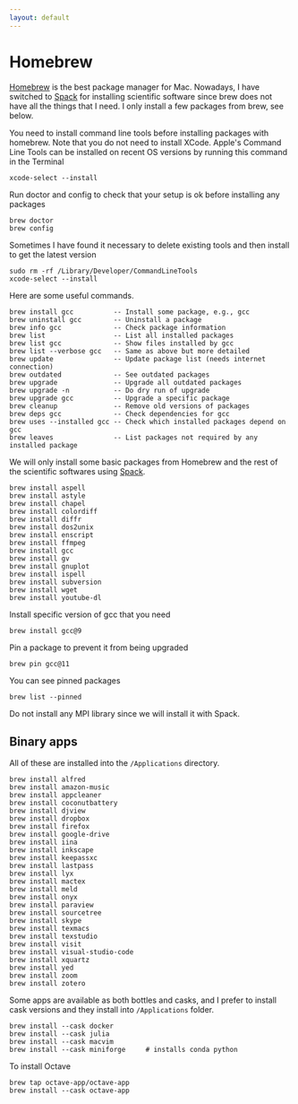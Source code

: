 ```yaml
---
layout: default
---
```


# Homebrew

[Homebrew](https://brew.sh) is the best package manager for Mac. Nowadays, I have switched to [Spack](comp/spack.html) for installing scientific software since brew does not have all the things that I need. I only install a few packages from brew, see below.

You need to install command line tools before installing packages with homebrew. Note that you do not need to install XCode. Apple's Command Line Tools can be installed on recent OS versions by running this command in the Terminal

```shell
xcode-select --install
```

Run doctor and config to check that your setup is ok before installing any packages

```shell
brew doctor
brew config
```

Sometimes I have found it necessary to delete existing tools and then install to get the latest version

```shell
sudo rm -rf /Library/Developer/CommandLineTools
xcode-select --install
```

Here are some useful commands.

```text
brew install gcc          -- Install some package, e.g., gcc
brew uninstall gcc        -- Uninstall a package
brew info gcc             -- Check package information
brew list                 -- List all installed packages
brew list gcc             -- Show files installed by gcc
brew list --verbose gcc   -- Same as above but more detailed
brew update               -- Update package list (needs internet connection)
brew outdated             -- See outdated packages
brew upgrade              -- Upgrade all outdated packages
brew upgrade -n           -- Do dry run of upgrade
brew upgrade gcc          -- Upgrade a specific package
brew cleanup              -- Remove old versions of packages
brew deps gcc             -- Check dependencies for gcc
brew uses --installed gcc -- Check which installed packages depend on gcc
brew leaves               -- List packages not required by any installed package
```

We will only install some basic packages from Homebrew and the rest of the scientific softwares using [Spack](comp/spack.html).

```shell
brew install aspell
brew install astyle
brew install chapel
brew install colordiff
brew install diffr
brew install dos2unix
brew install enscript
brew install ffmpeg
brew install gcc
brew install gv
brew install gnuplot
brew install ispell
brew install subversion
brew install wget
brew install youtube-dl
```

Install specific version of gcc that you need

```shell
brew install gcc@9
```

Pin a package to prevent it from being upgraded

```shell
brew pin gcc@11
```

You can see pinned packages

```shell
brew list --pinned
```

Do not install any MPI library since we will install it with Spack.

## Binary apps

All of these are installed into the `/Applications` directory.

```shell
brew install alfred
brew install amazon-music
brew install appcleaner
brew install coconutbattery
brew install djview
brew install dropbox
brew install firefox
brew install google-drive
brew install iina
brew install inkscape
brew install keepassxc
brew install lastpass
brew install lyx
brew install mactex
brew install meld
brew install onyx
brew install paraview
brew install sourcetree
brew install skype
brew install texmacs
brew install texstudio
brew install visit
brew install visual-studio-code
brew install xquartz
brew install yed
brew install zoom
brew install zotero
```

Some apps are available as both bottles and casks, and I prefer to install cask versions and they install into `/Applications` folder.

```shell
brew install --cask docker
brew install --cask julia
brew install --cask macvim
brew install --cask miniforge     # installs conda python
```

To install Octave

```shell
brew tap octave-app/octave-app
brew install --cask octave-app
```
